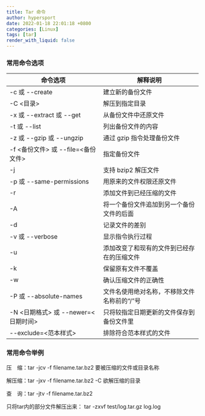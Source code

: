 ```yaml
---
title: Tar 命令
author: hypersport
date: 2022-01-18 22:01:18 +0800
categories: [Linux]
tags: [tar]
render_with_liquid: false
---
```


### 常用命令选项

|命令选项                          |解释说明                               |
|--------------------------------|--------------------------------------|
|-c 或 --create                   |建立新的备份文件                        |
|-C <目录>                        |解压到指定目录                          |
|-x 或 --extract 或 --get         |从备份文件中还原文件                     |
|-t 或 --list                     |列出备份文件的内容                      |
|-z 或 --gzip 或 --ungzip         |通过 gzip 指令处理备份文件               |
|-f <备份文件> 或 --file=<备份文件>  |指定备份文件                           |
|-j                               |支持 bzip2 解压文件                    |
|-p 或 --same-permissions         |用原来的文件权限还原文件                 |
|-r                               |添加文件到已经压缩的文件                 |
|-A                               |将一个备份文件追加到另一个备份文件的后面    |
|-d                               |记录文件的差别                         |
|-v 或 --verbose                  |显示指令执行过程                        |
|-u                               |添加改变了和现有的文件到已经存在的压缩文件  |
|-k                               |保留原有文件不覆盖                      |
|-w                               |确认压缩文件的正确性                    |
|-P 或 --absolute-names           |文件名使用绝对名称，不移除文件名称前的“/”号 |
|-N <日期格式> 或 --newer=<日期时间> |只将较指定日期更新的文件保存到备份文件里    |
|--exclude=<范本样式>              |排除符合范本样式的文件                   |

### 常用命令举例

压　缩：tar -jcv -f filename.tar.bz2 要被压缩的文件或目录名称

解压缩：tar -jxv -f filename.tar.bz2 -C 欲解压缩的目录

查　询：tar -jtv -f filename.tar.bz2

只将tar内的部分文件解压出来： tar -zxvf test/log.tar.gz log.log
